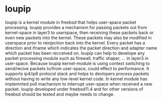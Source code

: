 # loupip
loupip is a kernel module in freebsd that helps user-space packet processing. loupip provides a mechanism for passing packets out from kernel-space in layer3 to userspace, then receiving these packets back or even new packets into the kernel. These packets may also be modified in userspace prior to reinjection back into the kernel. Every packet has a direction and ifname which indicates the packet direction and adapter name which packet has been recceived on.
loupip can help to develope any packet processing module such as firewall, traffic shaper, ... in layer3 in user-space. ‌Because loupip kernel-module is using context switching to send/recive packets to/from user-space, could effect to performance. It supports ip4/ip6 protocol stack and helps to devlopers process packets without having to write any low-level kernel code.
In kernel module has implemnted poll machanism to interrupt user-space when received a new packet.
loupip developed under freebsd11.4 and for other versions of freebsd should be tested and maybe needs to change.

